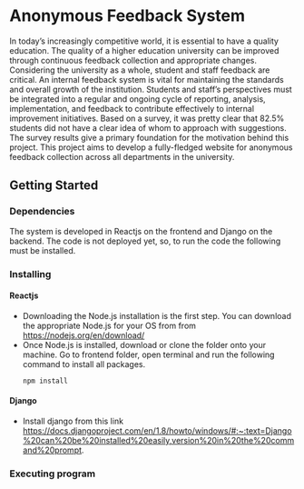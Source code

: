 # Anonymous Feedback System

In today’s increasingly competitive world, it is essential to have a quality education. The quality of a higher education university can be improved through continuous feedback collection and appropriate changes. Considering the university as a whole, student and staff feedback are critical. An internal feedback system is vital for maintaining the standards and overall growth of the institution. Students and staff’s perspectives must be integrated into a regular and ongoing cycle of reporting, analysis, implementation, and feedback to contribute effectively to internal improvement initiatives. Based on a survey, it was pretty clear that 82.5% students did not have a clear idea of whom to approach with suggestions. The survey results give a primary foundation for the motivation behind this project. This project aims to develop a fully-fledged website for anonymous feedback collection across all departments in the university.

## Getting Started

### Dependencies

The system is developed in Reactjs on the frontend and Django on the backend. The code is not deployed yet, so, to run the code the following must be installed. 

### Installing

#### Reactjs
* Downloading the Node.js installation is the first step. You can download the appropriate Node.js for your OS from from https://nodejs.org/en/download/
* Once Node.js is installed, download or clone the folder onto your machine. Go to frontend folder, open terminal and run the following command to install all packages.
  ```
  npm install
  ```
#### Django
* Install django from this link https://docs.djangoproject.com/en/1.8/howto/windows/#:~:text=Django%20can%20be%20installed%20easily,version%20in%20the%20command%20prompt.

### Executing program

